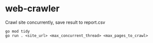# web-crawler

Crawl site concurrently, save result to report.csv

```
go mod tidy
go run . <site_url> <max_concurrent_thread> <max_pages_to_crawl>
```